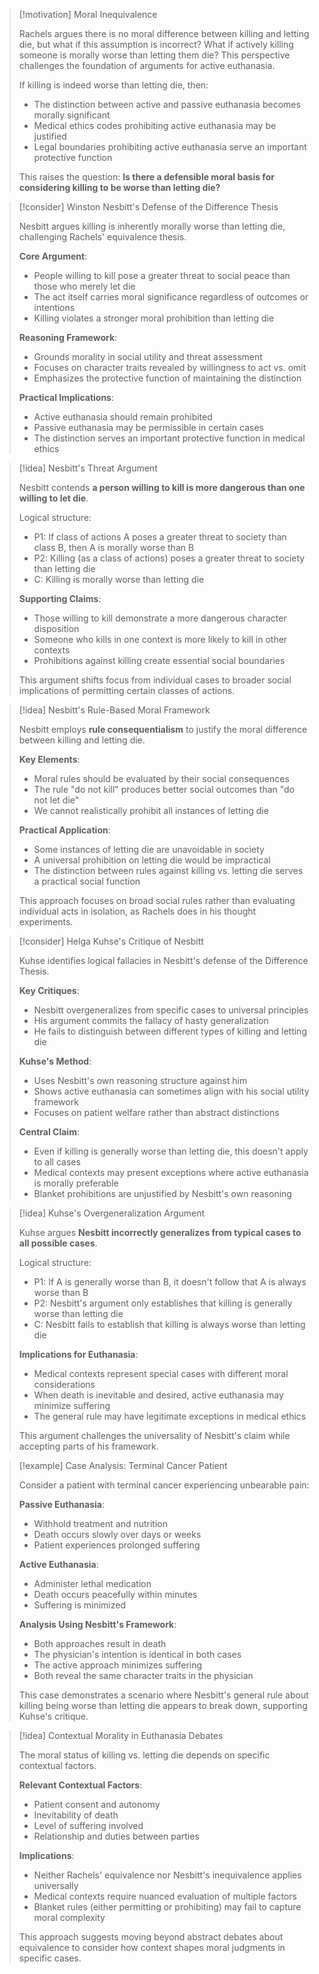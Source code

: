 > [!motivation] Moral Inequivalence
> 
> Rachels argues there is no moral difference between killing and letting die, but what if this assumption is incorrect? What if actively killing someone is morally worse than letting them die? This perspective challenges the foundation of arguments for active euthanasia.
> 
> If killing is indeed worse than letting die, then:
> 
> - The distinction between active and passive euthanasia becomes morally significant
> - Medical ethics codes prohibiting active euthanasia may be justified
> - Legal boundaries prohibiting active euthanasia serve an important protective function
> 
> This raises the question: **Is there a defensible moral basis for considering killing to be worse than letting die?**

> [!consider] Winston Nesbitt's Defense of the Difference Thesis
> 
> Nesbitt argues killing is inherently morally worse than letting die, challenging Rachels' equivalence thesis.
> 
> **Core Argument**:
> 
> - People willing to kill pose a greater threat to social peace than those who merely let die
> - The act itself carries moral significance regardless of outcomes or intentions
> - Killing violates a stronger moral prohibition than letting die
> 
> **Reasoning Framework**:
> 
> - Grounds morality in social utility and threat assessment
> - Focuses on character traits revealed by willingness to act vs. omit
> - Emphasizes the protective function of maintaining the distinction
> 
> **Practical Implications**:
> 
> - Active euthanasia should remain prohibited
> - Passive euthanasia may be permissible in certain cases
> - The distinction serves an important protective function in medical ethics

> [!idea] Nesbitt's Threat Argument
> 
> Nesbitt contends **a person willing to kill is more dangerous than one willing to let die**.
> 
> Logical structure:
> 
> - P1: If class of actions A poses a greater threat to society than class B, then A is morally worse than B
> - P2: Killing (as a class of actions) poses a greater threat to society than letting die
> - C: Killing is morally worse than letting die
> 
> **Supporting Claims**:
> 
> - Those willing to kill demonstrate a more dangerous character disposition
> - Someone who kills in one context is more likely to kill in other contexts
> - Prohibitions against killing create essential social boundaries
> 
> This argument shifts focus from individual cases to broader social implications of permitting certain classes of actions.

> [!idea] Nesbitt's Rule-Based Moral Framework
> 
> Nesbitt employs **rule consequentialism** to justify the moral difference between killing and letting die.
> 
> **Key Elements**:
> 
> - Moral rules should be evaluated by their social consequences
> - The rule "do not kill" produces better social outcomes than "do not let die"
> - We cannot realistically prohibit all instances of letting die
> 
> **Practical Application**:
> 
> - Some instances of letting die are unavoidable in society
> - A universal prohibition on letting die would be impractical
> - The distinction between rules against killing vs. letting die serves a practical social function
> 
> This approach focuses on broad social rules rather than evaluating individual acts in isolation, as Rachels does in his thought experiments.

> [!consider] Helga Kuhse's Critique of Nesbitt
> 
> Kuhse identifies logical fallacies in Nesbitt's defense of the Difference Thesis.
> 
> **Key Critiques**:
> 
> - Nesbitt overgeneralizes from specific cases to universal principles
> - His argument commits the fallacy of hasty generalization
> - He fails to distinguish between different types of killing and letting die
> 
> **Kuhse's Method**:
> 
> - Uses Nesbitt's own reasoning structure against him
> - Shows active euthanasia can sometimes align with his social utility framework
> - Focuses on patient welfare rather than abstract distinctions
> 
> **Central Claim**:
> 
> - Even if killing is generally worse than letting die, this doesn't apply to all cases
> - Medical contexts may present exceptions where active euthanasia is morally preferable
> - Blanket prohibitions are unjustified by Nesbitt's own reasoning

> [!idea] Kuhse's Overgeneralization Argument
> 
> Kuhse argues **Nesbitt incorrectly generalizes from typical cases to all possible cases**.
> 
> Logical structure:
> 
> - P1: If A is generally worse than B, it doesn't follow that A is always worse than B
> - P2: Nesbitt's argument only establishes that killing is generally worse than letting die
> - C: Nesbitt fails to establish that killing is always worse than letting die
> 
> **Implications for Euthanasia**:
> 
> - Medical contexts represent special cases with different moral considerations
> - When death is inevitable and desired, active euthanasia may minimize suffering
> - The general rule may have legitimate exceptions in medical ethics
> 
> This argument challenges the universality of Nesbitt's claim while accepting parts of his framework.

> [!example] Case Analysis: Terminal Cancer Patient
> 
> Consider a patient with terminal cancer experiencing unbearable pain:
> 
> **Passive Euthanasia**:
> 
> - Withhold treatment and nutrition
> - Death occurs slowly over days or weeks
> - Patient experiences prolonged suffering
> 
> **Active Euthanasia**:
> 
> - Administer lethal medication
> - Death occurs peacefully within minutes
> - Suffering is minimized
> 
> **Analysis Using Nesbitt's Framework**:
> 
> - Both approaches result in death
> - The physician's intention is identical in both cases
> - The active approach minimizes suffering
> - Both reveal the same character traits in the physician
> 
> This case demonstrates a scenario where Nesbitt's general rule about killing being worse than letting die appears to break down, supporting Kuhse's critique.

> [!idea] Contextual Morality in Euthanasia Debates
> 
> The moral status of killing vs. letting die depends on specific contextual factors.
> 
> **Relevant Contextual Factors**:
> 
> - Patient consent and autonomy
> - Inevitability of death
> - Level of suffering involved
> - Relationship and duties between parties
> 
> **Implications**:
> 
> - Neither Rachels' equivalence nor Nesbitt's inequivalence applies universally
> - Medical contexts require nuanced evaluation of multiple factors
> - Blanket rules (either permitting or prohibiting) may fail to capture moral complexity
> 
> This approach suggests moving beyond abstract debates about equivalence to consider how context shapes moral judgments in specific cases.